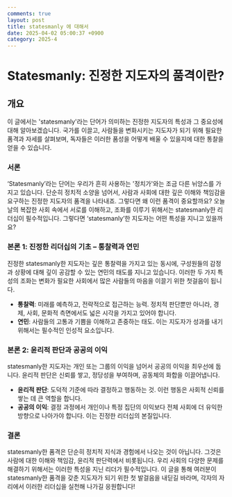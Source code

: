 ```yaml
---
comments: true
layout: post
title: statesmanly 에 대해서
date: 2025-04-02 05:00:37 +0900
category: 2025-4
---
```


# Statesmanly: 진정한 지도자의 품격이란?

## 개요
이 글에서는 'statesmanly'라는 단어가 의미하는 진정한 지도자의 특성과 그 중요성에 대해 알아보겠습니다. 국가를 이끌고, 사람들을 변화시키는 지도자가 되기 위해 필요한 품격과 자세를 살펴보며, 독자들은 이러한 품성을 어떻게 배울 수 있을지에 대한 통찰을 얻을 수 있습니다.

### 서론
‘Statesmanly’라는 단어는 우리가 흔히 사용하는 '정치가'와는 조금 다른 뉘앙스를 가지고 있습니다. 단순히 정치적 소양을 넘어서, 사람과 사회에 대한 깊은 이해와 책임감을 요구하는 진정한 지도자의 품격을 나타내죠. 그렇다면 왜 이런 품격이 중요할까요? 오늘날의 복잡한 사회 속에서 서로를 이해하고, 조화를 이루기 위해서는 statesmanly한 리더십이 필수적입니다. 그렇다면 ‘statesmanly’한 지도자는 어떤 특성을 지니고 있을까요?

### 본론 1: 진정한 리더십의 기초 – 통찰력과 연민
진정한 statesmanly한 지도자는 깊은 통찰력을 가지고 있는 동시에, 구성원들의 감정과 상황에 대해 깊이 공감할 수 있는 연민의 태도를 지니고 있습니다. 이러한 두 가지 특성의 조화는 변화가 필요한 사회에서 많은 사람들의 마음을 이끌기 위한 첫걸음이 됩니다.

- **통찰력**: 미래를 예측하고, 전략적으로 접근하는 능력. 정치적 판단뿐만 아니라, 경제, 사회, 문화적 측면에서도 넓은 시각을 가지고 있어야 합니다. 
- **연민**: 사람들의 고통과 기쁨을 이해하고 존중하는 태도. 이는 지도자가 성과를 내기 위해서는 필수적인 인성적 요소입니다.

### 본론 2: 윤리적 판단과 공공의 이익
statesmanly한 지도자는 개인 또는 그룹의 이익을 넘어서 공공의 이익을 최우선에 둡니다. 윤리적 판단은 신뢰를 쌓고, 정당성을 부여하며, 공동체의 화합을 이끌어냅니다.

- **윤리적 판단**: 도덕적 기준에 따라 결정하고 행동하는 것. 이런 행동은 사회적 신뢰를 쌓는 데 큰 역할을 합니다.
- **공공의 이익**: 결정 과정에서 개인이나 특정 집단의 이익보다 전체 사회에 더 유익한 방향으로 나아가야 합니다. 이는 진정한 리더십의 본질입니다.

### 결론
statesmanly한 품격은 단순히 정치적 지식과 경험에서 나오는 것이 아닙니다. 그것은 사람에 대한 이해와 책임감, 윤리적 판단력에서 비롯됩니다. 우리 사회의 다양한 문제를 해결하기 위해서는 이러한 특성을 지닌 리더가 필수적입니다. 이 글을 통해 여러분이 statesmanly한 품격을 갖춘 지도자가 되기 위한 첫 발걸음을 내딛길 바라며, 각자의 자리에서 이러한 리더십을 실천해 나가길 응원합니다!